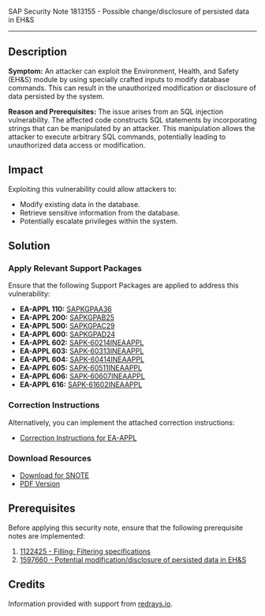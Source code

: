 SAP Security Note 1813155 - Possible change/disclosure of persisted data in EH&S

---

## Description

**Symptom:**
An attacker can exploit the Environment, Health, and Safety (EH&S) module by using specially crafted inputs to modify database commands. This can result in the unauthorized modification or disclosure of data persisted by the system.

**Reason and Prerequisites:**
The issue arises from an SQL injection vulnerability. The affected code constructs SQL statements by incorporating strings that can be manipulated by an attacker. This manipulation allows the attacker to execute arbitrary SQL commands, potentially leading to unauthorized data access or modification.

## Impact
Exploiting this vulnerability could allow attackers to:
- Modify existing data in the database.
- Retrieve sensitive information from the database.
- Potentially escalate privileges within the system.

## Solution

### Apply Relevant Support Packages
Ensure that the following Support Packages are applied to address this vulnerability:

- **EA-APPL 110:** [SAPKGPAA36](https://me.sap.com/supportpackage/SAPKGPAA36)
- **EA-APPL 200:** [SAPKGPAB25](https://me.sap.com/supportpackage/SAPKGPAB25)
- **EA-APPL 500:** [SAPKGPAC29](https://me.sap.com/supportpackage/SAPKGPAC29)
- **EA-APPL 600:** [SAPKGPAD24](https://me.sap.com/supportpackage/SAPKGPAD24)
- **EA-APPL 602:** [SAPK-60214INEAAPPL](https://me.sap.com/supportpackage/SAPK-60214INEAAPPL)
- **EA-APPL 603:** [SAPK-60313INEAAPPL](https://me.sap.com/supportpackage/SAPK-60313INEAAPPL)
- **EA-APPL 604:** [SAPK-60414INEAAPPL](https://me.sap.com/supportpackage/SAPK-60414INEAAPPL)
- **EA-APPL 605:** [SAPK-60511INEAAPPL](https://me.sap.com/supportpackage/SAPK-60511INEAAPPL)
- **EA-APPL 606:** [SAPK-60607INEAAPPL](https://me.sap.com/supportpackage/SAPK-60607INEAAPPL)
- **EA-APPL 616:** [SAPK-61602INEAAPPL](https://me.sap.com/supportpackage/SAPK-61602INEAAPPL)

### Correction Instructions
Alternatively, you can implement the attached correction instructions:

- [Correction Instructions for EA-APPL](https://me.sap.com/corrins/0001813155/229)

### Download Resources
- [Download for SNOTE](https://notesdownloads.sap.com/note/0040000010714322017)
- [PDF Version](https://me.sap.com/sap/support/sfm/notes/print/0001813155?language=en-US&token=E7DD18A6302746F05963392405C52B1C)

## Prerequisites
Before applying this security note, ensure that the following prerequisite notes are implemented:

1. [1122425 - Filling: Filtering specifications](https://me.sap.com/notes/1122425)
2. [1597660 - Potential modification/disclosure of persisted data in EH&S](https://me.sap.com/notes/1597660)

## Credits
Information provided with support from [redrays.io](https://redrays.io).